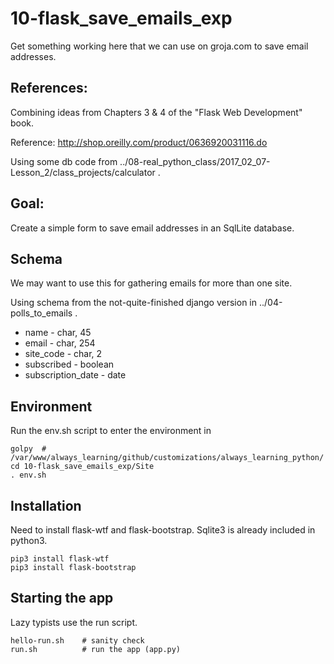 
# 10-flask_save_emails_exp

Get something working here that we can use on groja.com to save email addresses.

## References:

Combining ideas from Chapters 3 & 4 of the "Flask Web Development" book.

Reference: http://shop.oreilly.com/product/0636920031116.do

Using some db code from ../08-real_python_class/2017_02_07-Lesson_2/class_projects/calculator .

## Goal:

Create a simple form to save email addresses in an SqlLite database.

## Schema

We may want to use this for gathering emails for more than one site.

Using schema from the not-quite-finished django version in ../04-polls_to_emails .

* name - char, 45
* email - char, 254
* site_code - char, 2
* subscribed - boolean
* subscription_date - date

## Environment

Run the env.sh script to enter the environment in

```
golpy  # /var/www/always_learning/github/customizations/always_learning_python/
cd 10-flask_save_emails_exp/Site
. env.sh
```

## Installation

Need to install flask-wtf and flask-bootstrap.
Sqlite3 is already included in python3.

```
pip3 install flask-wtf
pip3 install flask-bootstrap
```

## Starting the app

Lazy typists use the run script.

```
hello-run.sh    # sanity check
run.sh          # run the app (app.py)
```
